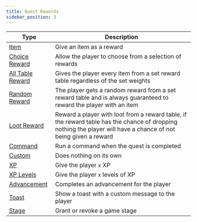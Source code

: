```yaml
---
title: Quest Rewards
sidebar_position: 3
---
```


| Type | Description |
|-|-|
| [Item](./Item_Reward.md) | Give an item as a reward |
| [Choice Reward](./Choice_Reward.md) | Allow the player to choose from a selection of rewards |
| [All Table Reward](./All_Table_Reward.md) | Gives the player every item from a set reward table regardless of the set weights |
| [Random Reward](./Random_Reward.md) | The player gets a random reward from a set reward table and is always guaranteed to reward the player with an item |
| [Loot Reward](./Loot_Reward.md) | Reward a player with loot from a reward table, if the reward table has the chance of dropping nothing the player will have a chance of not being given a reward |
| [Command](./Command_Reward.md) | Run a command when the quest is completed |
| [Custom](./Custom_Reward.md) | Does nothing on its own |
| [XP](./Experience_Reward.md) | Give the player `x` XP |
| [XP Levels](./Experience_Reward.md) | Give the player `x` levels of XP |
| [Advancement](./Advancement_Reward.md) | Completes an advancement for the player |
| [Toast](./Toast_Reward.md) | Show a toast with a custom message to the player |
| [Stage](./Stage_Reward.md) | Grant or revoke a game stage |
